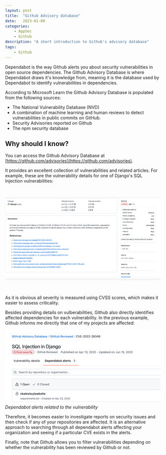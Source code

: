 ```yaml
---
layout: post
title:  "Github Advisory database"
date:   2023-01-09
categories: 
    - AppSec
    - Github
description: "A short introduction to Github's advisory database"
tags:
    - Github
---
```



Dependabot is the way Github alerts you about security vulnerabilities in open source dependencies. The Github Advisory Database is where Dependabot draws it's knowledge from, meaning it is the database used by Dependabot to identify vulnerabilities in dependencies.

<!-- more -->

According to Microsoft Learn the Github Advisory Database is populated from the following sources:

- The National Vulnerability Database (NVD)
- A combination of machine learning and human reviews to detect vulnerabilities in public commits on GitHub.
- Security Advisories reported on Github
- The npm security database

## Why should I know?

You can access the Github Advisory Database at [https://github.com/advisories](https://github.com/advisories).

It provides an excellent collection of vulnerabilities and related articles. For example, these are the vulnerability details for one of Django's SQL Injection vulnerabilities:

<br>

![image](assets/images/sql-injection-advisory.png "Django SQL Injection vulnerability details")

<br>

As it is obvious all severity is measured using CVSS scores, which makes it easier to assess criticality.

Besides providing details on vulberabilities, Github also directly identifies affected dependencies for each vulnerability. In the previous example, Github informs me directly that one of my projects are affected:

![image](assets/images/django-sql-injection.png)
*Dependabot alerts related to the vulnerability*

Therefore, it becomes easier to investigate reports on security issues and then check if any of your repositories are affected. It is an alternative approach to searching through all dependabot alerts affecting your organization and seeing if a particular CVE exists in the alerts.

Finally, note that Github allows you to filter vulnerabilities depending on whether the vulnerability has been reviewed by Github or not.
